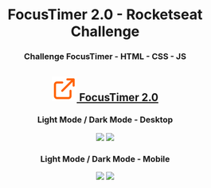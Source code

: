 <h1 align="center"> FocusTimer 2.0 - Rocketseat Challenge </h1>

<h3 align="center">Challenge FocusTimer - HTML - CSS - JS </h3>

<h2 align="center"> <a href="https://focus-timer-js.vercel.app"> <img src="https://github.com/jackson-alves-182/jackson-alves-182/blob/master/external-link.svg"> FocusTimer 2.0 </a> </h2>

<h3 align="center"> Light Mode / Dark Mode - Desktop</h3>

<p align="center">
<img src="https://github.com/jackson-alves-182/archives-Readme/blob/main/FocusTimer/Light-Mode_DESK.jpg" width="500px">

<img src="https://github.com/jackson-alves-182/archives-Readme/blob/main/FocusTimer/Dark-Mode_DESK.jpg" width="500px">
</p>

<h3 align="center"> Light Mode / Dark Mode - Mobile</h3>

<p align="center"> 
<img src="https://github.com/jackson-alves-182/archives-Readme/blob/main/FocusTimer/Light-Mode-Mobile.jpg" height="400px">

<img src="https://github.com/jackson-alves-182/archives-Readme/blob/main/FocusTimer/Dark-Mode-Mobile.jpg" height="400px">
</p>
